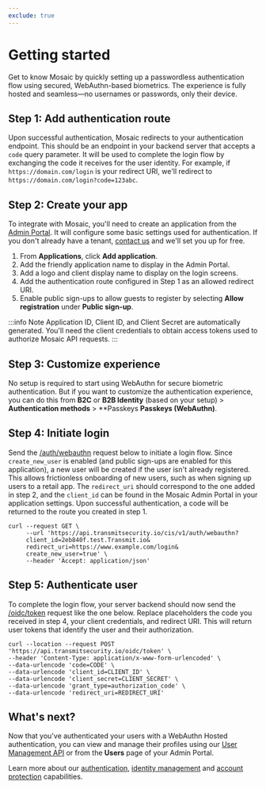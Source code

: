 ```yaml
---
exclude: true
---
```


# Getting started

Get to know Mosaic by quickly setting up a passwordless authentication flow using secured, WebAuthn-based biometrics. The experience is fully hosted and seamless—no usernames or passwords, only their device.

## Step 1: Add authentication route
Upon successful authentication, Mosaic redirects to your authentication endpoint. This should be an endpoint in your backend server that accepts a `code` query parameter. It will be used to
complete the login flow by exchanging the code it receives for the user identity. For example, if `https://domain.com/login` is your redirect URI, we'll redirect to `https://domain.com/login?code=123abc`.

## Step 2: Create your app
To integrate with Mosaic, you'll need to create an application from the [Admin Portal](https://portal.transmitsecurity.io/). It will configure some basic settings used for authentication. If you don't already have a tenant, [contact us](mailto:info@transmitsecurity.com) and we'll set you up for free.
1. From **Applications**, click **Add application**.
2. Add the friendly application name to display in the Admin Portal.
3. Add a logo and client display name to display on the login screens.
4. Add the authentication route configured in Step 1 as an allowed redirect URI.
5. Enable public sign-ups to allow guests to register by selecting **Allow registration** under **Public sign-up**.

:::info Note
Application ID, Client ID, and Client Secret are automatically generated. You'll need the client credentials to obtain access tokens used to authorize Mosaic API requests.
:::

## Step 3: Customize experience
No setup is required to start using WebAuthn for secure biometric authentication. But if you want to customize the authentication experience, you can do this from **B2C** or **B2B Identity** (based on your setup) > **Authentication methods** > **Passkeys **Passkeys (WebAuthn)**.

## Step 4: Initiate login

Send the [/auth/webauthn](/openapi/user/webauthn-hosted/#operation/startBindIdAuth) request below to initiate a login flow. Since `create_new_user` is enabled (and public sign-ups are enabled for this application), a new user will be created if the user isn't already registered. This allows frictionless onboarding of new users, such as when signing up users to a retail app. The `redirect_uri` should correspond to the one added in step 2, and the `client_id` can be found in the Mosaic Admin Portal in your application settings.
Upon successful authentication, a code will be returned to the route you created in step 1.

```shell
curl --request GET \
     --url 'https://api.transmitsecurity.io/cis/v1/auth/webauthn?
     client_id=2eb840f.test.Transmit.io&
     redirect_uri=https://www.example.com/login&
     create_new_user=true' \
     --header 'Accept: application/json'
```
## Step 5: Authenticate user
To complete the login flow, your server backend should now send the [/oidc/token](/openapi/user/oidc/#operation/oidcToken) request like the one below. Replace placeholders the code you received in step 4, your client credentials, and redirect URI. This will return user tokens that identify the user and their authorization.

```shell
curl --location --request POST 'https://api.transmitsecurity.io/oidc/token' \
--header 'Content-Type: application/x-www-form-urlencoded' \
--data-urlencode 'code=CODE' \
--data-urlencode 'client_id=CLIENT_ID' \
--data-urlencode 'client_secret=CLIENT_SECRET' \
--data-urlencode 'grant_type=authorization_code' \
--data-urlencode 'redirect_uri=REDIRECT_URI'
```

## What's next?
Now that you've authenticated your users with a WebAuthn Hosted authentication, you can view and manage their profiles using our [User Management API](/openapi/user/user/) or from the **Users** page of your Admin Portal.

Learn more about our [authentication](/guides/user/auth_overview.md), [identity management](/guides/user/identity_mgmt_overview.md) and [account protection](/guides/risk/overview.md) capabilities.